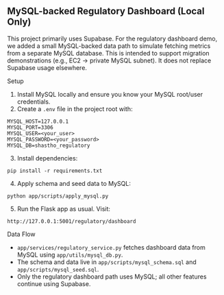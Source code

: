 ## MySQL-backed Regulatory Dashboard (Local Only)

This project primarily uses Supabase. For the regulatory dashboard demo, we added a small MySQL-backed data path to simulate fetching metrics from a separate MySQL database. This is intended to support migration demonstrations (e.g., EC2 -> private MySQL subnet). It does not replace Supabase usage elsewhere.

Setup

1. Install MySQL locally and ensure you know your MySQL root/user credentials.
2. Create a `.env` file in the project root with:

```
MYSQL_HOST=127.0.0.1
MYSQL_PORT=3306
MYSQL_USER=<your_user>
MYSQL_PASSWORD=<your_password>
MYSQL_DB=shastho_regulatory
```

3. Install dependencies:

```
pip install -r requirements.txt
```

4. Apply schema and seed data to MySQL:

```
python app/scripts/apply_mysql.py
```

5. Run the Flask app as usual. Visit:

```
http://127.0.0.1:5001/regulatory/dashboard
```

Data Flow

- `app/services/regulatory_service.py` fetches dashboard data from MySQL using `app/utils/mysql_db.py`.
- The schema and data live in `app/scripts/mysql_schema.sql` and `app/scripts/mysql_seed.sql`.
- Only the regulatory dashboard path uses MySQL; all other features continue using Supabase.

